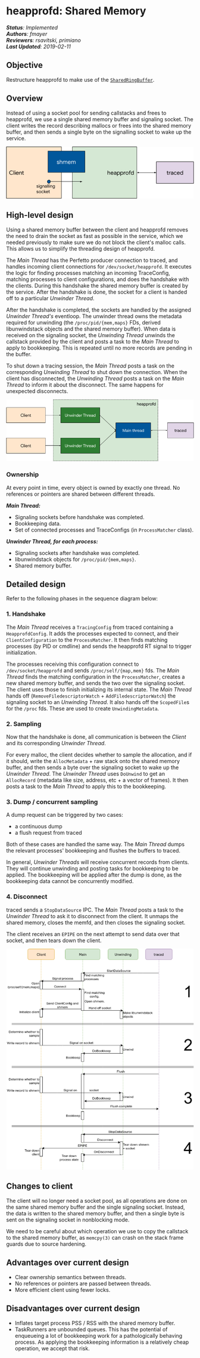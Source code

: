 # heapprofd: Shared Memory

_**Status**: Implemented_  
_**Authors**: fmayer_  
_**Reviewers**: rsavitski, primiano_  
_**Last Updated**: 2019-02-11_

## Objective
Restructure heapprofd to make use of the <code>[SharedRingBuffer](https://cs.android.com/android/platform/superproject/+/master:external/perfetto/src/profiling/memory/shared_ring_buffer.cc)</code>.


## Overview
Instead of using a socket pool for sending callstacks and frees to heapprofd, we use a single shared memory buffer and signaling socket. The client writes the record describing mallocs or frees into the shared memory buffer, and then sends a single byte on the signalling socket to wake up the service.

![](/docs/images/heapprofd-design/shmem-overview.png)

## High-level design
Using a shared memory buffer between the client and heapprofd removes the need to drain the socket as fast as possible in the service, which we needed previously to make sure we do not block the client's malloc calls. This allows us to simplify the threading design of heapprofd.

The _Main Thread_ has the Perfetto producer connection to traced, and handles incoming client connections for `/dev/socket/heapprofd`. It executes the logic for finding processes matching an incoming TraceConfig, matching processes to client configurations, and does the handshake with the clients. During this handshake the shared memory buffer is created by the service. After the handshake is done, the socket for a client is handed off to a particular _Unwinder Thread_.

After the handshake is completed, the sockets are handled by the assigned _Unwinder Thread's_ eventloop. The unwinder thread owns the metadata required for unwinding (the `/proc/pid/{mem,maps}` FDs, derived libunwindstack objects and the shared memory buffer). When data is received on the signaling socket, the _Unwinding Thread_ unwinds the callstack provided by the client and posts a task to the _Main Thread_ to apply to bookkeeping. This is repeated until no more records are pending in the buffer.

To shut down a tracing session, the _Main Thread_ posts a task on the corresponding _Unwinding Thread_ to shut down the connection. When the client has disconnected, the _Unwinding Thread_ posts a task on the _Main Thread_ to inform it about the disconnect. The same happens for unexpected disconnects.

![](/docs/images/heapprofd-design/shmem-detail.png)

### Ownership
At every point in time, every object is owned by exactly one thread. No references or pointers are shared between different threads.

**_Main Thread:_**

*   Signaling sockets before handshake was completed.
*   Bookkeeping data.
*   Set of connected processes and TraceConfigs (in `ProcessMatcher` class).

**_Unwinder Thread, for each process:_**

*   Signaling sockets after handshake was completed.
*   libunwindstack objects for `/proc/pid/{mem,maps}`.
*   Shared memory buffer.


## Detailed design
Refer to the following phases in the sequence diagram below:

### 1. Handshake
The _Main Thread_ receives a `TracingConfig` from traced containing a `HeapprofdConfig`. It adds the processes expected to connect, and their `ClientConfiguration` to the `ProcessMatcher`. It then finds matching processes (by PID or cmdline) and sends the heapprofd RT signal to trigger initialization.

The processes receiving this configuration connect to `/dev/socket/heapprofd` and sends `/proc/self/{map,mem}` fds. The _Main Thread_ finds the matching configuration in the `ProcessMatcher`, creates a new shared memory buffer, and sends the two over the signaling socket. The client uses those to finish initializing its internal state. The _Main Thread_ hands off (`RemoveFiledescriptorWatch` + `AddFiledescriptorWatch`) the signaling socket to an _Unwinding Thread_. It also hands off the `ScopedFile`s for the `/proc` fds. These are used to create `UnwindingMetadata`.


### 2. Sampling
Now that the handshake is done, all communication is between the _Client_ and its corresponding _Unwinder Thread_.

For every malloc, the client decides whether to sample the allocation, and if it should, write the `AllocMetadata` + raw stack onto the shared memory buffer, and then sends a byte over the signaling socket to wake up the _Unwinder Thread_. The _Unwinder Thread_ uses `DoUnwind` to get an `AllocRecord` (metadata like size, address, etc + a vector of frames).  It then posts a task to the _Main Thread_ to apply this to the bookkeeping.


### 3. Dump / concurrent sampling
A dump request can be triggered by two cases:

*   a continuous dump
*   a flush request from traced

Both of these cases are handled the same way. The _Main Thread_ dumps the relevant processes' bookkeeping and flushes the buffers to traced.

In general, _Unwinder Threads_ will receive concurrent records from clients. They will continue unwinding and posting tasks for bookkeeping to be applied. The bookkeeping will be applied after the dump is done, as the bookkeeping data cannot be concurrently modified.


### 4. Disconnect
traced sends a `StopDataSource` IPC. The _Main Thread_ posts a task to the _Unwinder Thread_ to ask it to disconnect from the client. It unmaps the shared memory, closes the memfd, and then closes the signaling socket.

The client receives an `EPIPE` on the next attempt to send data over that socket, and then tears down the client.

![shared memory sequence diagram](/docs/images/heapprofd-design/Shared-Memory0.png "shared memory sequence diagram")


## Changes to client
The client will no longer need a socket pool, as all operations are done on the same shared memory buffer and the single signaling socket. Instead, the data is written to the shared memory buffer, and then a single byte is sent on the signaling socket in nonblocking mode.

We need to be careful about which operation we use to copy the callstack to the shared memory buffer, as `memcpy(3)` can crash on the stack frame guards due to source hardening.


## Advantages over current design
*   Clear ownership semantics between threads.
*   No references or pointers are passed between threads.
*   More efficient client using fewer locks.


## Disadvantages over current design
*   Inflates target process PSS / RSS with the shared memory buffer.
*   TaskRunners are unbounded queues. This has the potential of enqueueing a lot of bookkeeping work for a pathologically behaving process. As applying the bookkeeping information is a relatively cheap operation, we accept that risk.
